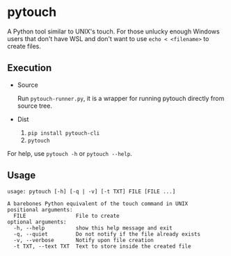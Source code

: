 # pytouch
A Python tool similar to UNIX's touch.
For those unlucky enough Windows users that don't have WSL and don't want to use `echo < <filename>` to create files.

## Execution
- Source
  
  Run `pytouch-runner.py`, it is a wrapper for running pytouch directly from source tree.

- Dist
  1. `pip install pytouch-cli`
  2. `pytouch`

For help, use `pytouch -h` or `pytouch --help`.

## Usage
```
usage: pytouch [-h] [-q | -v] [-t TXT] FILE [FILE ...]

A barebones Python equivalent of the touch command in UNIX
positional arguments:
  FILE                File to create
optional arguments:
  -h, --help          show this help message and exit
  -q, --quiet         Do not notify if the file already exists
  -v, --verbose       Notify upon file creation
  -t TXT, --text TXT  Text to store inside the created file
```
